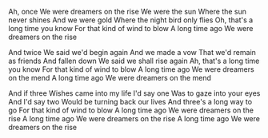 Ah, once
We were dreamers on the rise
We were the sun
Where the sun never shines
And we were gold
Where the night bird only flies
Oh, that's a long time you know
For that kind of wind to blow
A long time ago
We were dreamers on the rise

And twice
We said we'd begin again
And we made a vow
That we'd remain as friends
And fallen down
We said we shall rise again
Ah, that's a long time you know
For that kind of wind to blow
A long time ago
We were dreamers on the mend
A long time ago
We were dreamers on the mend

And if three
Wishes came into my life
I'd say one
Was to gaze into your eyes
And I'd say two
Would be turning back our lives
And three's a long way to go
For that kind of wind to blow
A long time ago
We were dreamers on the rise
A long time ago
We were dreamers on the rise
A long time ago
We were dreamers on the rise
